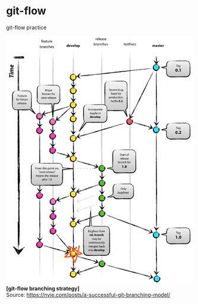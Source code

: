 # git-flow
git-flow practice

![git-flow branching strategy](imgs/git_flow_develop8.png) 
**[git-flow branching strategy]**  
Source: https://nvie.com/posts/a-successful-git-branching-model/  